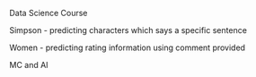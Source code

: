 Data Science Course

  Simpson - predicting characters which says a specific sentence

  Women - predicting rating information using comment provided

MC and AI

